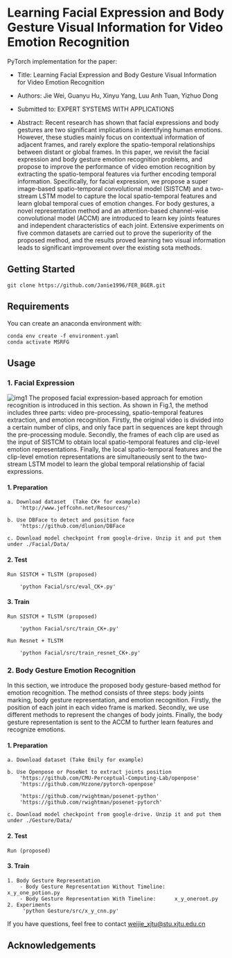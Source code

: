 # Learning Facial Expression and Body Gesture Visual Information for Video Emotion Recognition

PyTorch implementation for the paper:

- Title: Learning Facial Expression and Body Gesture Visual Information for Video Emotion Recognition

- Authors: Jie Wei, Guanyu Hu,  Xinyu Yang, Luu Anh Tuan, Yizhuo Dong

- Submitted to: EXPERT SYSTEMS WITH APPLICATIONS

- Abstract: Recent research has shown that facial expressions and body gestures are two significant implications in identifying human emotions. However, these studies mainly focus on contextual information of adjacent frames, and rarely explore the spatio-temporal relationships between distant or global frames. In this paper, we revisit the facial expression and body gesture emotion recognition problems, and propose to improve the performance of video emotion recognition by extracting the spatio-temporal features via further encoding temporal information. Specifically, for facial expression, we propose a super image-based spatio-temporal convolutional model (SISTCM) and a two-stream LSTM model to capture the local spatio-temporal features and learn global temporal cues of emotion changes. For body gestures, a novel representation method and an attention-based channel-wise convolutional model (ACCM) are introduced to learn key joints features and independent characteristics of each joint. Extensive experiments on five common datasets are carried out to prove the superiority of the proposed method, and the results proved learning two visual information leads to significant improvement over the existing sota methods.

## Getting Started

```git
git clone https://github.com/Janie1996/FER_BGER.git
```

## Requirements

You can create an anaconda environment with:

```
conda env create -f environment.yaml
conda activate MSRFG
```

## Usage

### 1. Facial Expression
![img1](img1.jpg)
The proposed facial expression-based approach for emotion recognition is introduced in this section. As shown in Fig.1, the method includes three parts: video pre-processing, spatio-temporal features extraction, and emotion recognition. Firstly, the original video is divided into a certain number of clips, and only face part in sequences are kept through the pre-processing module. Secondly, the frames of each clip are used as the input of SISTCM to obtain local spatio-temporal features and clip-level emotion representations. Finally, the local spatio-temporal features and the clip-level emotion representations are simultaneously sent to the two-stream LSTM model to learn the global temporal relationship of facial expressions. 

#### 1. Preparation
    
    a. Download dataset  (Take CK+ for example)
        'http://www.jeffcohn.net/Resources/'

    b. Use DBFace to detect and position face 
        'https://github.com/dlunion/DBFace
    
    c. Download model checkpoint from google-drive. Unzip it and put them under ./Facial/Data/

#### 2. Test
    Run SISTCM + TLSTM (proposed)

        'python Facial/src/eval_CK+.py'

#### 3. Train
    Run SISTCM + TLSTM (proposed)

        'python Facial/src/train_CK+.py'
    
    Run Resnet + TLSTM

        'python Facial/src/train_resnet_CK+.py'

### 2. Body Gesture Emotion Recognition
In this section, we introduce the proposed body gesture-based method for emotion recognition. The method consists of three steps: body joints marking, body gesture representation, and emotion recognition. Firstly, the position of each joint in each video frame is marked. Secondly, we use different methods to represent the changes of body joints. Finally, the body gesture representation is sent to the ACCM to further learn features and recognize emotions.

#### 1. Preparation
    
    a. Download dataset (Take Emily for example)
    
    b. Use Openpose or PoseNet to extract joints position
        'https://github.com/CMU-Perceptual-Computing-Lab/openpose'
        'https://github.com/Hzzone/pytorch-openpose'
        
        'https://github.com/rwightman/posenet-python'
        'https://github.com/rwightman/posenet-pytorch'

    c. Download model checkpoint from google-drive. Unzip it and put them under ./Gesture/Data/

#### 2. Test
    Run (proposed)

        

#### 3. Train
    1. Body Gesture Representation
        - Body Gesture Representation Without Timeline:   x_y_one_potion.py    
        - Body Gesture Representation With Timeline:      x_y_oneroot.py
    2. Experiments
         'python Gesture/src/x_y_cnn.py'


If you have questions, feel free to contact weijie_xjtu@stu.xjtu.edu.cn

## Acknowledgements
